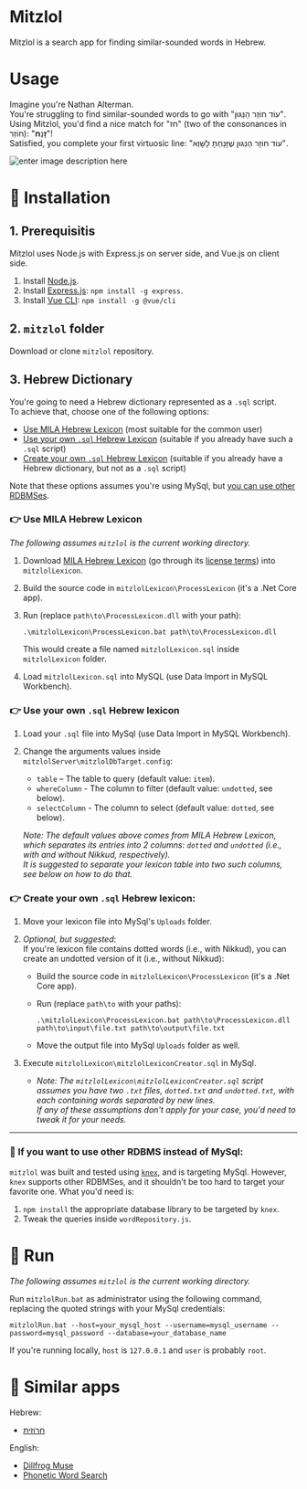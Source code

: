 # Mitzlol 
Mitzlol is a search app for finding similar-sounded words in Hebrew.

# Usage
Imagine you're Nathan Alterman.  
You're struggling to find similar-sounded words to go with "עוֹד חוֹזֵר הַנִּגּוּן".   
Using Mitzlol, you'd find a nice match for "חז" (two of the consonances in חוֹזֵר): "**זָ**נַ**ח**"!  
Satisfied, you complete your first virtuosic line: "עוֹד חוֹזֵר הַנִּגּוּן שֶׁזָּנַחְתָּ לַשָּׁוְא".  

 ![enter image description here](demo/demo.gif)

# :wrench: Installation
## 1. Prerequisitis 
Mitzlol uses Node.js with Express.js on server side, and Vue.js on client side.
1. Install [Node.js](https://nodejs.org/en/).
2. Install [Express.js](https://expressjs.com/): `npm install -g express`.
3. Install [Vue CLI](https://cli.vuejs.org/guide/installation.html): `npm install -g @vue/cli`

## 2. `mitzlol` folder
Download or clone `mitzlol` repository.

## 3. Hebrew Dictionary
You're going to need a Hebrew dictionary represented as a `.sql` script.  
To achieve that, choose one of the following options:

- [Use MILA Hebrew Lexicon](https://github.com/HeyJude1/mitzlol#point_right-use-mila-hebrew-lexicon) (most suitable for the common user)
- [Use your own `.sql` Hebrew Lexicon](https://github.com/HeyJude1/mitzlol#point_right-use-your-own-sql-hebrew-lexicon) (suitable if you already have such a `.sql` script)
- [Create your own `.sql` Hebrew Lexicon](https://github.com/HeyJude1/mitzlol#point_right-create-your-own-sql-hebrew-lexicon) (suitable if you already have a Hebrew dictionary, but not as a `.sql` script)
 
Note that these options assumes you're using MySql, but [you can use other RDBMSes](https://github.com/HeyJude1/mitzlol#wrench-if-you-want-to-use-other-rdbms-instead-of-mysql).
 
###  :point_right: Use MILA Hebrew Lexicon
*The following assumes `mitzlol` is the current working directory.* 
1. Download [MILA Hebrew Lexicon](https://yeda.cs.technion.ac.il:8443/corpus/software/files/lexicon.zip) (go through its [license terms](https://yeda.cs.technion.ac.il/resources_lexicons_mila.html)) into `mitzlolLexicon`.
2. Build the source code in `mitzlolLexicon\ProcessLexicon` (it's a .Net Core app).
3. Run (replace `path\to\ProcessLexicon.dll` with your path):  

       .\mitzlolLexicon\ProcessLexicon.bat path\to\ProcessLexicon.dll
            
   This would create a file named `mitzlolLexicon.sql` inside `mitzlolLexicon` folder.
4. Load `mitzlolLexicon.sql` into MySQL (use Data Import in MySQL Workbench).

### :point_right: Use your own `.sql` Hebrew lexicon

 1. Load your `.sql` file into MySql (use Data Import in MySQL Workbench).
 2. Change the arguments values inside `mitzlolServer\mitzlolDbTarget.config`: 
 
     * `table` – The table to query (default value: `item`).
     * `whereColumn` - The column to filter (default value: `undotted`, see below).  
     * `selectColumn` - The column to select (default value: `dotted`, see below). 
 
    *Note: The default values above comes from MILA Hebrew Lexicon, which separates its entries into 2 columns: `dotted` and `undotted` (i.e., with and without Nikkud, respectively).  
    It is suggested to separate your lexicon table into two such columns, see below on how to do that.*
     

### :point_right: Create your own `.sql` Hebrew lexicon:
1. Move your lexicon file into MySql's `Uploads` folder.
2. *Optional, but suggested*:  
      If you're lexicon file contains dotted words (i.e., with Nikkud), you can create an undotted version of it (i.e., without Nikkud):
     - Build the source code in `mitzlolLexicon\ProcessLexicon` (it's a .Net Core app).
     -  Run (replace `path\to` with your paths):
   
            .\mitzlolLexicon\ProcessLexicon.bat path\to\ProcessLexicon.dll path\to\input\file.txt path\to\output\file.txt
  
   - Move the output file into MySql `Uploads` folder as well.
   
3. Execute `mitzlolLexicon\mitzlolLexiconCreator.sql` in MySql.
    * *Note: The `mitzlolLexicon\mitzlolLexiconCreator.sql` script assumes you have two `.txt` files, `dotted.txt` and `undotted.txt`, with each containing words separated by new lines.  
      If any of these assumptions don't apply for your case, you'd need to tweak it for your needs.*

---
     
### :hammer: If you want to use other RDBMS instead of MySql:
`mitzlol` was built and tested using [`knex`](http://knexjs.org/), and is targeting MySql. 
However, `knex` supports other RDBMSes, and it shouldn't be too hard to target your favorite one. 
What you'd need is:
1. `npm install` the appropriate database library to be targeted by `knex`.
2. Tweak the queries inside `wordRepository.js`.

    

# :rocket: Run
*The following assumes `mitzlol` is the current working directory.*

Run `mitzlolRun.bat` as administrator using the following command, replacing the quoted strings with your MySql credentials:
    
    mitzlolRun.bat --host=your_mysql_host --username=mysql_username --password=mysql_password --database=your_database_name 

If you're running locally, `host` is `127.0.0.1` and `user` is probably `root`.

# :link: Similar apps
Hebrew:
- [חרוזית](https://wordplay.dicta.org.il/)  

English:
- [Dillfrog Muse](https://muse.dillfrog.com/)
- [Phonetic Word Search](http://www.benbriedis.com/phonetic/search.php)
